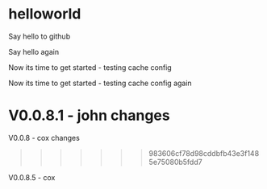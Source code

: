 helloworld
==========

Say hello to github

Say hello again

Now its time to get started - testing cache config

Now its time to get started - testing cache config again

V0.0.8.1 - john changes
=======
V0.0.8 - cox changes
>>>>>>> 983606cf78d98cddbfb43e3f1485e75080b5fdd7

V0.0.8.5 - cox